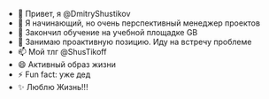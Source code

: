- 👋 Привет, я @DmitryShustikov
- 👀 Я начинающий, но очень перспективный менеджер проектов
- 🌱 Закончил обучение на учебной площадке GB
- 💞️ Занимаю проактивную позицию. Иду на встречу проблеме
- 📫 Мой тлг @ShusTikoff
- 😄 Активный образ жизни
- ⚡ Fun fact: уже дед
- ✨ Люблю Жизнь!!!

<!---
DmitryShustikov/DmitryShustikov is a ✨ special ✨ repository because its `README.md` (this file) appears on your GitHub profile.
You can click the Preview link to take a look at your changes.
--->
